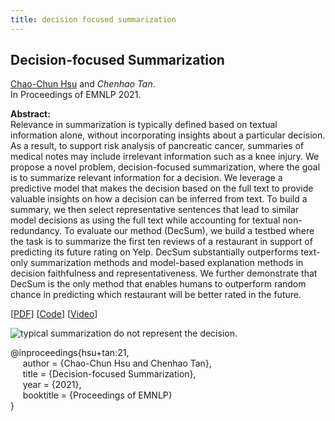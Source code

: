 ```yaml
---
title: decision focused summarization
---
```


## Decision-focused Summarization

[Chao-Chun Hsu][chaochun_hsu] and _Chenhao Tan_.         
In Proceedings of EMNLP 2021.

**Abstract:**   
Relevance in summarization is typically defined based on textual information alone, without incorporating insights about a particular decision. As a result, to support risk analysis of pancreatic cancer, summaries of medical notes may include irrelevant information such as a knee injury. We propose a novel problem, decision-focused summarization, where the goal is to summarize relevant information for a decision. We leverage a predictive model that makes the decision based on the full text to provide valuable insights on how a decision can be inferred from text. To build a summary, we then select representative sentences that lead to similar model decisions as using the full text while accounting for textual non-redundancy. To evaluate our method (DecSum), we build a testbed where the task is to summarize the first ten reviews of a restaurant in support of predicting its future rating on Yelp. DecSum substantially outperforms text-only summarization methods and model-based explanation methods in decision faithfulness and representativeness. We further demonstrate that DecSum is the only method that enables humans to outperform random chance in predicting which restaurant will be better rated in the future.

[[PDF](https://arxiv.org/pdf/2109.06896.pdf)]
[[Code](https://github.com/ChicagoHAI/decsum)]
[[Video](https://underline.io/lecture/37993-decision-focused-summarization)]


![typical summarization do not represent the decision.](https://chenhaot.com/pubs/emnlp21.png)

@inproceedings{hsu+tan:21,   
&nbsp;&nbsp;&nbsp;&nbsp;
author = {Chao-Chun Hsu and Chenhao Tan},   
&nbsp;&nbsp;&nbsp;&nbsp;
title = {Decision-focused Summarization},   
&nbsp;&nbsp;&nbsp;&nbsp;
year = {2021},   
&nbsp;&nbsp;&nbsp;&nbsp;
booktitle = {Proceedings of EMNLP}   
}




[//]: <> (links for collaborators)
[chaochun_hsu]: https://chaochunhsu.github.io
